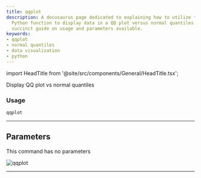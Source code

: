 ```yaml
---
title: qqplot
description: A docusaurus page dedicated to explaining how to utilize the 'qqplot'
  Python function to display data in a QQ plot versus normal quantiles. Provides a
  succinct guide on usage and parameters available.
keywords:
- qqplot
- normal quantiles
- data visualization
- python
---
```


import HeadTitle from '@site/src/components/General/HeadTitle.tsx';

<HeadTitle title="crypto/qa/qqplot - Reference | OpenBB Terminal Docs" />

Display QQ plot vs normal quantiles

### Usage

```python
qqplot
```

---

## Parameters

This command has no parameters


![qqplot](https://user-images.githubusercontent.com/46355364/154307858-acd1a7d0-bb40-4639-a69c-c316749a90ab.png)

---
